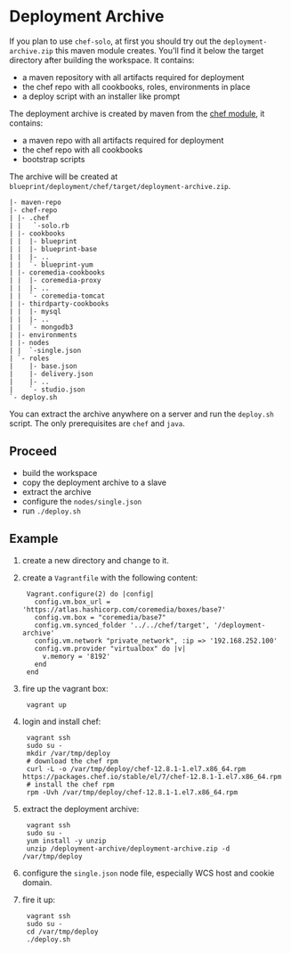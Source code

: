 Deployment Archive
==================

If you plan to use `chef-solo`, at first you should try out the 
`deployment-archive.zip` this maven module creates. You'll find it below
the target directory after building the workspace. It contains:

* a maven repository with all artifacts required for deployment
* the chef repo with all cookbooks, roles, environments in place
* a deploy script with an installer like prompt     

The deployment archive is created by maven from the [chef module](./../chef/pom.xml),
it contains:
 * a maven repo with all artifacts required for deployment
 * the chef repo with all cookbooks 
 * bootstrap scripts
 
The archive will be created at `blueprint/deployment/chef/target/deployment-archive.zip`.

```
|- maven-repo
|- chef-repo
| |- .chef
| |   `-solo.rb
| |- cookbooks
| |  |- blueprint
| |  |- blueprint-base
| |  |- ..
| |  `- blueprint-yum
| |- coremedia-cookbooks
| |  |- coremedia-proxy
| |  |- .. 
| |  `- coremedia-tomcat
| |- thirdparty-cookbooks
| |  |- mysql
| |  |- ..
| |  `- mongodb3
| |- environments
| |- nodes
| |  `-single.json
| `- roles 
|    |- base.json
|    |- delivery.json
|    |- ..
|    `- studio.json
`- deploy.sh
```      
 
You can extract the archive anywhere on a server and run the `deploy.sh` script. The
only prerequisites are `chef` and `java`.

Proceed
-------

* build the workspace
* copy the deployment archive to a slave
* extract the archive
* configure the `nodes/single.json`
* run `./deploy.sh`

Example
-------
1. create a new directory and change to it.
2. create a `Vagrantfile` with the following content:

        Vagrant.configure(2) do |config|
          config.vm.box_url = 'https://atlas.hashicorp.com/coremedia/boxes/base7'
          config.vm.box = "coremedia/base7"
          config.vm.synced_folder '../../chef/target', '/deployment-archive'
          config.vm.network "private_network", :ip => '192.168.252.100'
          config.vm.provider "virtualbox" do |v|
            v.memory = '8192'
          end
        end
3. fire up the vagrant box:

        vagrant up

4. login and install chef:
  
        vagrant ssh
        sudo su -
        mkdir /var/tmp/deploy
        # download the chef rpm
        curl -L -o /var/tmp/deploy/chef-12.8.1-1.el7.x86_64.rpm https://packages.chef.io/stable/el/7/chef-12.8.1-1.el7.x86_64.rpm
        # install the chef rpm
        rpm -Uvh /var/tmp/deploy/chef-12.8.1-1.el7.x86_64.rpm
  
5. extract the deployment archive:

        vagrant ssh
        sudo su - 
        yum install -y unzip
        unzip /deployment-archive/deployment-archive.zip -d /var/tmp/deploy
          
6. configure the `single.json` node file, especially WCS host and cookie domain.
 
7. fire it up:

        vagrant ssh
        sudo su -
        cd /var/tmp/deploy
        ./deploy.sh
